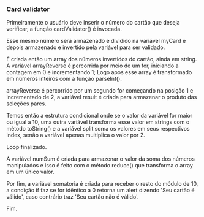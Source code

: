 ### Card validator
Primeiramente o usuário deve inserir o número do cartão que deseja verificar, a função cardValidator() é invocada.

Esse mesmo número será armazenado e dividido na variável myCard e depois armazenado e invertido pela variável para ser validado.

É criada então um array dos números invertidos do cartão, ainda em string. A variável arrayReverse é percorrida por meio de um for, iniciando a contagem em 0 e incrementando 1; Logo após esse array é transformado em números inteiros com a função parseInt().

arrayReverse é percorrido por um segundo for começando na posição 1 e incrementado de 2, a variável result é criada para armazenar o produto das seleções pares.

Temos então a estrutura condicional onde se o valor da variável for maior ou igual a 10, uma outra variável transforma esse valor em strings com o método toString() e a variável split soma os valores em seus respectivos index, senão a variável apenas multiplica o valor por 2.

Loop finalizado.

A variável numSum é criada para armazenar o valor da soma dos números manipulados e isso é feito com o método reduce() que transforma o array em um único valor.

Por fim, a variável somatoria é criada para receber o resto do módulo de 10, a condição if faz se for idêntico a 0 retorna um alert dizendo 'Seu cartão é válido', caso contrário traz 'Seu cartão não é válido'.

Fim.

